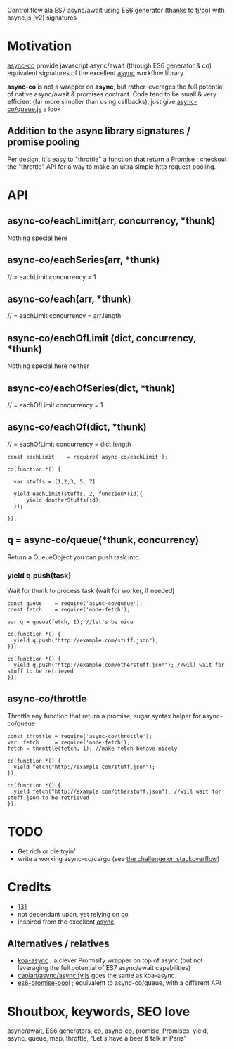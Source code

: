 Control flow ala ES7 async/await using  ES6 generator (thanks to [tj/co](https://github.com/tj/co)) with async.js (v2) signatures

# Motivation
[async-co](https://github.com/131/async-co) provide javascript async/await (through ES6 generator & co) equivalent signatures of the excellent [async](https://github.com/caolan/async) workflow library.

**async-co** is not a wrapper on **async**, but rather leverages the full potential of native async/await & promises contract. Code tend to be small & very efficient (far more simplier than using callbacks), just give [async-co/queue.js](https://github.com/131/async-co/blob/master/queue.js) a look


## Addition to the async library signatures / promise pooling
Per design, it's easy to "throttle" a function that return a Promise ; checkout the "throttle" API for a way to make an ultra simple http request pooling.


# API

## async-co/eachLimit(arr, concurrency, *thunk)
Nothing special here
## async-co/eachSeries(arr, *thunk)
// = eachLimit concurrency = 1
## async-co/each(arr, *thunk)
// = eachLimit concurrency = arr.length

## async-co/eachOfLimit (dict, concurrency, *thunk)
Nothing special here neither

## async-co/eachOfSeries(dict, *thunk)
 // = eachOfLimit concurrency = 1

## async-co/eachOf(dict, *thunk)
// = eachOfLimit concurrency = dict.length


```
const eachLimit    = require('async-co/eachLimit');

co(function *() {

  var stuffs = [1,2,3, 5, 7]

  yield eachLimit(stuffs, 2, function*(id){
      yield dootherStuffs(id);
  });

});
```

## q = async-co/queue(*thunk, concurrency)
Return a QueueObject you can push task into.
### yield q.push(task)
Wait for thunk to process task (wait for worker, if needed)

```
const queue    = require('async-co/queue');
const fetch    = require('node-fetch');

var q = queue(fetch, 1); //let's be nice

co(function *() {
  yield q.push("http://example.com/stuff.json");
});

co(function *() {
  yield q.push("http://example.com/otherstuff.json"); //will wait for stuff to be retrieved
});
```

## async-co/throttle
Throttle any function that return a promise, sugar syntax helper for async-co/queue


```
const throttle = require('async-co/throttle');
var  fetch     = require('node-fetch');
fetch = throttle(fetch, 1); //make fetch behave nicely

co(function *() {
  yield fetch("http://example.com/stuff.json");
});

co(function *() {
  yield fetch("http://example.com/otherstuff.json"); //will wait for stuff.json to be retrieved
});
```



# TODO
* Get rich or die tryin'
* write a working async-co/cargo (see [the challenge on stackoverflow](http://stackoverflow.com/questions/39069624))

# Credits
* [131](https://github.com/131)
* not dependant upon, yet relying on [co](https://github.com/tj/co)
* inspired from the excellent [async](https://github.com/caolan/async)

## Alternatives / relatives
* [koa-async](https://github.com/eladnava/koa-async) ; a clever Promisify wrapper on top of async (but  not leveraging the full potential of ES7 async/await capabilities)
* [caolan/async/asyncify.js](https://github.com/caolan/async/blob/master/lib/asyncify.js) goes the same as koa-async.
* [es6-promise-pool](https://github.com/timdp/es6-promise-pool) ; equivalent to async-co/queue, with a different API



# Shoutbox, keywords, SEO love
async/await, ES6 generators, co, async-co, promise, Promises, yield, async, queue, map, throttle, "Let's have a beer & talk in Paris"



